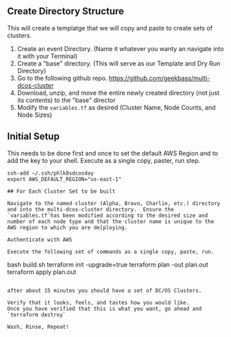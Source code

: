 ## Create Directory Structure
This will create a templatge that we will copy and paste to create sets of clusters.
1. Create an event Directory.  (Name it whatever you wanty an navigate into it with your Terminal)
2. Create a "base" directory.  (This will serve as our Template and Dry Run Directory)
3. Go to the following github repo. https://github.com/geekbass/multi-dcos-cluster
4. Download, unzip, and move the entire newly created directory (not just its contents) to the "base" director
5. Modify the `variables.tf` as desired (Cluster Name, Node Counts, and Node Sizes)

## Initial Setup
This needs to be done first and once to set the default AWS Region and to add the key to your shell.  Execute as a single copy, paster, run step.
```
ssh-add ~/.ssh/phlk8sdcosday
export AWS_DEFAULT_REGION="us-east-1"

## For Each Cluster Set to be built

Navigate to the named cluster (Alpha, Bravo, Charlie, etc.) directory and into the multi-dcos-cluster directory.  Ensure the `variables.tf`has been modified according to the desired size and number of each node type and that the cluster name is unique to the AWS region to which you are de[ploying. 

Authenticate with AWS

Execute the following set of commands as a single copy, paste, run.
```
bash build.sh <n>
terraform init -upgrade=true
terraform plan -out plan.out
terraform apply plan.out
```

after about 15 minutes you should have a set of DC/OS Clusters.

Verify that it looks, feels, and tastes how you would like.
Once you have verified that this is what you want, go ahead and `terraform destroy`

Wash, Rinse, Repeat!
